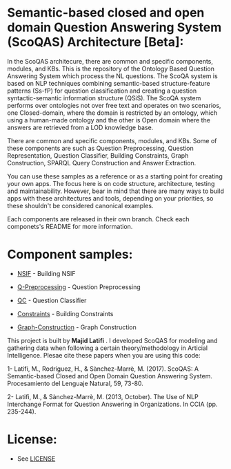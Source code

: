 # Semantic-based closed and open domain Question Answering System (ScoQAS) Architecture [Beta]:

In the ScoQAS architecure, there are common and specific components, modules, and KBs.
This is the repository of the Ontology Based Question Answering System which process the NL questions. The ScoQA system is based on NLP techniques combining semantic-based structure-feature patterns (Ss-fP) for question classification and creating a question syntactic-semantic information structure (QSiS). The ScoQA system performs over ontologies not over free text and operates on two scenarios, one Closed-domain, where the domain is restricted by an ontology, which using a human-made ontology and the other is Open domain where the answers are retrieved from a LOD knowledge base.

There are common and specific components, modules, and KBs. 
Some of these components are  such as  Question Preprocessing, Question Representation, Question Classifier, Building Constraints, Graph Construction, SPARQL Query Construction and Answer Extraction.

You can use these samples as a reference or as a starting point for creating your own apps. The focus here is on code structure, architecture, testing and maintainability. However, bear in mind that there are many ways to build apps with these architectures and tools, depending on your priorities, so these shouldn't be considered canonical examples.

Each components are released in their own branch. Check each componets's README for more information.
# Component samples:
- [NSIF](https://github.com/mlatifi/OntoQAS/tree/NSIF) - Building NSIF

- [Q-Preprocessing](https://github.com/mlatifi/OntoQAS/tree/Q-Preprocessing) - Question Preprocessing

- [QC](https://github.com/mlatifi/OntoQAS/tree/QC) - Question Classifier

- [Constraints](https://github.com/mlatifi/OntoQAS/tree/Constraints) - Building Constraints

- [Graph-Construction](https://github.com/mlatifi/OntoQAS/blob/Graph-Construction) - Graph Construction

This project is built by **Majid Latifi** .
I developed ScoQAS for modeling and gathering data when following a certain theory/methodology in Articial Intelligence. Plesae cite these papers when you are using this code:

1- Latifi, M., Rodríguez, H., & Sànchez-Marrè, M. (2017). ScoQAS: A Semantic-based Closed and Open Domain Question Answering System. Procesamiento del Lenguaje Natural, 59, 73-80.

2- Latifi, M., & Sànchez-Marrè, M. (2013, October). The Use of NLP Interchange Format for Question Answering in Organizations. In CCIA (pp. 235-244).

# License:

- See [LICENSE](https://github.com/mlatifi/OntoQAS/tree/LICENSE)
